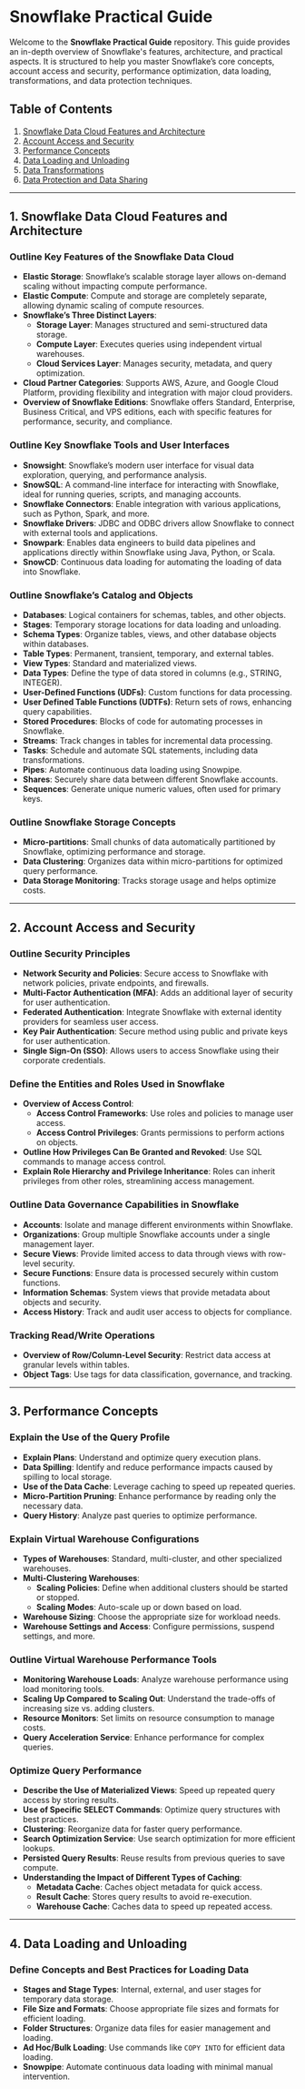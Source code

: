 # Snowflake Practical Guide

Welcome to the **Snowflake Practical Guide** repository. This guide provides an in-depth overview of Snowflake's features, architecture, and practical aspects. It is structured to help you master Snowflake’s core concepts, account access and security, performance optimization, data loading, transformations, and data protection techniques.

## Table of Contents

1. [Snowflake Data Cloud Features and Architecture](#1-snowflake-data-cloud-features-and-architecture)
2. [Account Access and Security](#2-account-access-and-security)
3. [Performance Concepts](#3-performance-concepts)
4. [Data Loading and Unloading](#4-data-loading-and-unloading)
5. [Data Transformations](#5-data-transformations)
6. [Data Protection and Data Sharing](#6-data-protection-and-data-sharing)

---

## 1. Snowflake Data Cloud Features and Architecture

### Outline Key Features of the Snowflake Data Cloud

- **Elastic Storage**: Snowflake’s scalable storage layer allows on-demand scaling without impacting compute performance.
- **Elastic Compute**: Compute and storage are completely separate, allowing dynamic scaling of compute resources.
- **Snowflake’s Three Distinct Layers**:
  - **Storage Layer**: Manages structured and semi-structured data storage.
  - **Compute Layer**: Executes queries using independent virtual warehouses.
  - **Cloud Services Layer**: Manages security, metadata, and query optimization.
- **Cloud Partner Categories**: Supports AWS, Azure, and Google Cloud Platform, providing flexibility and integration with major cloud providers.
- **Overview of Snowflake Editions**: Snowflake offers Standard, Enterprise, Business Critical, and VPS editions, each with specific features for performance, security, and compliance.

### Outline Key Snowflake Tools and User Interfaces

- **Snowsight**: Snowflake’s modern user interface for visual data exploration, querying, and performance analysis.
- **SnowSQL**: A command-line interface for interacting with Snowflake, ideal for running queries, scripts, and managing accounts.
- **Snowflake Connectors**: Enable integration with various applications, such as Python, Spark, and more.
- **Snowflake Drivers**: JDBC and ODBC drivers allow Snowflake to connect with external tools and applications.
- **Snowpark**: Enables data engineers to build data pipelines and applications directly within Snowflake using Java, Python, or Scala.
- **SnowCD**: Continuous data loading for automating the loading of data into Snowflake.

### Outline Snowflake’s Catalog and Objects

- **Databases**: Logical containers for schemas, tables, and other objects.
- **Stages**: Temporary storage locations for data loading and unloading.
- **Schema Types**: Organize tables, views, and other database objects within databases.
- **Table Types**: Permanent, transient, temporary, and external tables.
- **View Types**: Standard and materialized views.
- **Data Types**: Define the type of data stored in columns (e.g., STRING, INTEGER).
- **User-Defined Functions (UDFs)**: Custom functions for data processing.
- **User Defined Table Functions (UDTFs)**: Return sets of rows, enhancing query capabilities.
- **Stored Procedures**: Blocks of code for automating processes in Snowflake.
- **Streams**: Track changes in tables for incremental data processing.
- **Tasks**: Schedule and automate SQL statements, including data transformations.
- **Pipes**: Automate continuous data loading using Snowpipe.
- **Shares**: Securely share data between different Snowflake accounts.
- **Sequences**: Generate unique numeric values, often used for primary keys.

### Outline Snowflake Storage Concepts

- **Micro-partitions**: Small chunks of data automatically partitioned by Snowflake, optimizing performance and storage.
- **Data Clustering**: Organizes data within micro-partitions for optimized query performance.
- **Data Storage Monitoring**: Tracks storage usage and helps optimize costs.

---

## 2. Account Access and Security

### Outline Security Principles

- **Network Security and Policies**: Secure access to Snowflake with network policies, private endpoints, and firewalls.
- **Multi-Factor Authentication (MFA)**: Adds an additional layer of security for user authentication.
- **Federated Authentication**: Integrate Snowflake with external identity providers for seamless user access.
- **Key Pair Authentication**: Secure method using public and private keys for user authentication.
- **Single Sign-On (SSO)**: Allows users to access Snowflake using their corporate credentials.

### Define the Entities and Roles Used in Snowflake

- **Overview of Access Control**:
  - **Access Control Frameworks**: Use roles and policies to manage user access.
  - **Access Control Privileges**: Grants permissions to perform actions on objects.
- **Outline How Privileges Can Be Granted and Revoked**: Use SQL commands to manage access control.
- **Explain Role Hierarchy and Privilege Inheritance**: Roles can inherit privileges from other roles, streamlining access management.

### Outline Data Governance Capabilities in Snowflake

- **Accounts**: Isolate and manage different environments within Snowflake.
- **Organizations**: Group multiple Snowflake accounts under a single management layer.
- **Secure Views**: Provide limited access to data through views with row-level security.
- **Secure Functions**: Ensure data is processed securely within custom functions.
- **Information Schemas**: System views that provide metadata about objects and security.
- **Access History**: Track and audit user access to objects for compliance.

### Tracking Read/Write Operations

- **Overview of Row/Column-Level Security**: Restrict data access at granular levels within tables.
- **Object Tags**: Use tags for data classification, governance, and tracking.

---

## 3. Performance Concepts

### Explain the Use of the Query Profile

- **Explain Plans**: Understand and optimize query execution plans.
- **Data Spilling**: Identify and reduce performance impacts caused by spilling to local storage.
- **Use of the Data Cache**: Leverage caching to speed up repeated queries.
- **Micro-Partition Pruning**: Enhance performance by reading only the necessary data.
- **Query History**: Analyze past queries to optimize performance.

### Explain Virtual Warehouse Configurations

- **Types of Warehouses**: Standard, multi-cluster, and other specialized warehouses.
- **Multi-Clustering Warehouses**:
  - **Scaling Policies**: Define when additional clusters should be started or stopped.
  - **Scaling Modes**: Auto-scale up or down based on load.
- **Warehouse Sizing**: Choose the appropriate size for workload needs.
- **Warehouse Settings and Access**: Configure permissions, suspend settings, and more.

### Outline Virtual Warehouse Performance Tools

- **Monitoring Warehouse Loads**: Analyze warehouse performance using load monitoring tools.
- **Scaling Up Compared to Scaling Out**: Understand the trade-offs of increasing size vs. adding clusters.
- **Resource Monitors**: Set limits on resource consumption to manage costs.
- **Query Acceleration Service**: Enhance performance for complex queries.

### Optimize Query Performance

- **Describe the Use of Materialized Views**: Speed up repeated query access by storing results.
- **Use of Specific SELECT Commands**: Optimize query structures with best practices.
- **Clustering**: Reorganize data for faster query performance.
- **Search Optimization Service**: Use search optimization for more efficient lookups.
- **Persisted Query Results**: Reuse results from previous queries to save compute.
- **Understanding the Impact of Different Types of Caching**:
  - **Metadata Cache**: Caches object metadata for quick access.
  - **Result Cache**: Stores query results to avoid re-execution.
  - **Warehouse Cache**: Caches data to speed up repeated access.

---

## 4. Data Loading and Unloading

### Define Concepts and Best Practices for Loading Data

- **Stages and Stage Types**: Internal, external, and user stages for temporary data storage.
- **File Size and Formats**: Choose appropriate file sizes and formats for efficient loading.
- **Folder Structures**: Organize data files for easier management and loading.
- **Ad Hoc/Bulk Loading**: Use commands like `COPY INTO` for efficient data loading.
- **Snowpipe**: Automate continuous data loading with minimal manual intervention.
